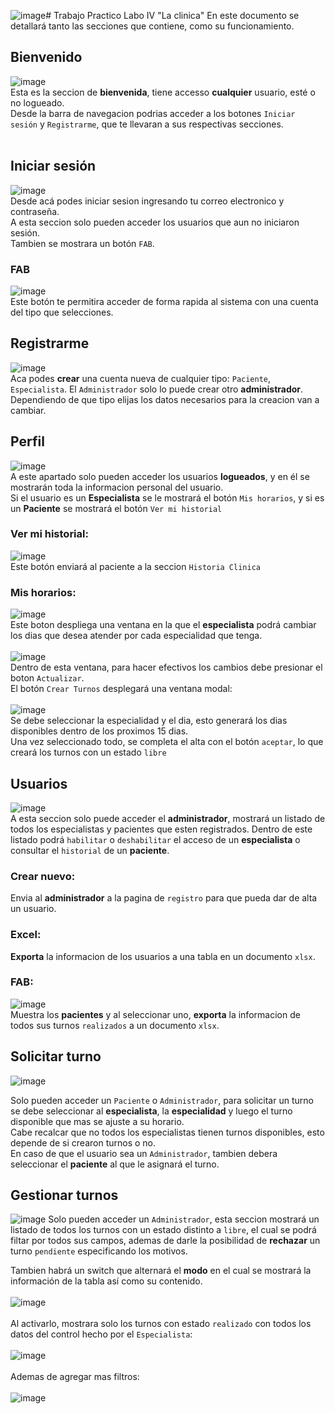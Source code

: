 ![image](https://github.com/S3RGIO-G/tp-final-labo/assets/60524882/781fe0c9-d39a-4708-814d-6d30a1e26956)# Trabajo Practico Labo IV "La clinica"
En este documento se detallará tanto las secciones que contiene, como su funcionamiento.
<br>
## Bienvenido
![image](https://github.com/S3RGIO-G/tp-final-labo/assets/60524882/8c490f63-b30b-4408-bf74-f9180b035538)
<br>
Esta es la seccion de **bienvenida**, tiene accesso **cualquier** usuario, esté o no logueado. <br>
Desde la barra de navegacion podrias acceder a los botones `Iniciar sesión` y `Registrarme`, que te llevaran a sus respectivas secciones.<br>
<br>
## Iniciar sesión
![image](https://github.com/S3RGIO-G/tp-final-labo/assets/60524882/69407ac0-2023-46e2-a85e-100f8c8f5404)
<br>
Desde acá podes iniciar sesion ingresando tu correo electronico y contraseña. <br>
A esta seccion solo pueden acceder los usuarios que aun no iniciaron sesión.<br>
Tambien se mostrara un botón `FAB`.<br>

### FAB
![image](https://github.com/S3RGIO-G/tp-final-labo/assets/60524882/892f17a3-3936-440c-a3c4-d5307e2945ee)<br>
Este botón te permitira acceder de forma rapida al sistema con una cuenta del tipo que selecciones.
<br>

## Registrarme
![image](https://github.com/S3RGIO-G/tp-final-labo/assets/60524882/9bb8f2dd-a0d4-48cb-a6e1-51eb455e1b5c)
<br>
Aca podes **crear** una cuenta nueva de cualquier tipo: `Paciente`, `Especialista`. El `Administrador` solo lo puede crear otro **administrador**.<br>
Dependiendo de que tipo elijas los datos necesarios para la creacion van a cambiar.
<br>

## Perfil
![image](https://github.com/S3RGIO-G/tp-final-labo/assets/60524882/3ae680ed-b7b3-4d7a-ba89-8d6d4ec802da)
<br>
A este apartado solo pueden acceder los usuarios **logueados**, y en él se mostrarán toda la informacion personal del usuario.<br>
Si el usuario es un **Especialista** se le mostrará el botón `Mis horarios`,
y si es un **Paciente** se mostrará el botón `Ver mi historial`

### Ver mi historial:
![image](https://github.com/S3RGIO-G/tp-final-labo/assets/60524882/892480ba-ef2a-493b-89ec-d64b42fe4501)
<br>
Este botón enviará al paciente a la seccion `Historia Clinica`

### Mis horarios: 
![image](https://github.com/S3RGIO-G/tp-final-labo/assets/60524882/e44d961e-b28c-4c78-9ed1-610716fafc45)
<br>
Este boton despliega una ventana en la que el **especialista** podrá cambiar los dias que desea atender por cada especialidad que tenga. 
<br>
<br>
![image](https://github.com/S3RGIO-G/tp-final-labo/assets/60524882/15249e16-e47f-4e74-b92c-7a3b9bc25c42)
<br>
Dentro de esta ventana, para hacer efectivos los cambios debe presionar el boton `Actualizar`.<br>
El botón `Crear Turnos` desplegará una ventana modal: 
<br> 
<br>
![image](https://github.com/S3RGIO-G/tp-final-labo/assets/60524882/8267b664-3d4a-4cc6-9965-cc639be2eec8)
<br>
Se debe seleccionar la especialidad y el dia, esto generará los dias disponibles dentro de los proximos 15 dias. <br>
Una vez seleccionado todo, se completa el alta con el botón `aceptar`, lo que creará los turnos con un estado `libre`<br>

## Usuarios
![image](https://github.com/S3RGIO-G/tp-final-labo/assets/60524882/d5b3e361-081c-4bab-a343-254ee2ea5b5b)
<br>
A esta seccion solo puede acceder el **administrador**, mostrará un listado de todos los especialistas y pacientes que esten registrados.
Dentro de este listado podrá `habilitar` o `deshabilitar` el acceso de un **especialista** o consultar el `historial` de un **paciente**.
<br>

### Crear nuevo:
Envia al **administrador** a la pagina de `registro` para que pueda dar de alta un usuario.
<br>
### Excel: 
**Exporta** la informacion de los usuarios a una tabla en un documento `xlsx`.
<br>
### FAB:
![image](https://github.com/S3RGIO-G/tp-final-labo/assets/60524882/e0b94ec0-9308-42d1-beb4-1cbda1f133c0)
<br>
Muestra los **pacientes** y al seleccionar uno, **exporta** la informacion de todos sus turnos `realizados` a un documento `xlsx`.
<br>

## Solicitar turno
![image](https://github.com/S3RGIO-G/tp-final-labo/assets/60524882/10c1edcf-bf17-4853-80ae-36a8b25f8461)

Solo pueden acceder un `Paciente` o `Administrador`, para solicitar un turno se debe seleccionar al **especialista**, la **especialidad** y luego el turno disponible que mas se ajuste a su horario. 
<br>
Cabe recalcar que no todos los especialistas tienen turnos disponibles, esto depende de si crearon turnos o no.
<br>
En caso de que el usuario sea un `Administrador`, tambien debera seleccionar el **paciente** al que le asignará el turno.

## Gestionar turnos
![image](https://github.com/S3RGIO-G/tp-final-labo/assets/60524882/d6c1f701-db49-414b-8bf1-f56607ea2612)
Solo pueden acceder un `Administrador`, esta seccion mostrará un listado de todos los turnos con un estado distinto a `libre`, 
el cual se podrá filtar por todos sus campos, ademas de darle la posibilidad de **rechazar** un turno `pendiente` especificando los motivos. 
<br>

Tambien habrá un switch que alternará el **modo** en el cual se mostrará la información de la tabla así como su contenido. 
<br>
<br>
![image](https://github.com/S3RGIO-G/tp-final-labo/assets/60524882/1a80ae45-54e2-4a55-b230-e76e559f625b)
<br>
<br>
Al activarlo, mostrara solo los turnos con estado `realizado` con todos los datos del control hecho por el `Especialista`:
<br>
<br>
![image](https://github.com/S3RGIO-G/tp-final-labo/assets/60524882/e1139429-8170-42fa-a4b7-861d776fe4ae)
<br>
<br>
Ademas de agregar mas filtros:
<br>
<br>
![image](https://github.com/S3RGIO-G/tp-final-labo/assets/60524882/2899d91a-195a-4458-a198-67b1d2e97e0a)





